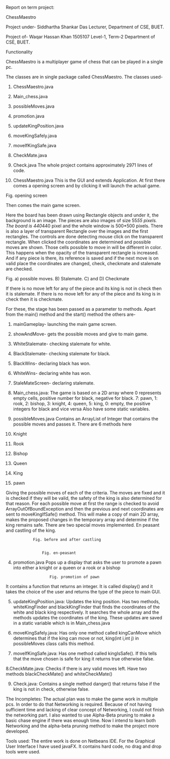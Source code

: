 Report on term project: 

ChessMaestro


Project under-
Siddhartha Shankar Das
Lecturer, Department of CSE, BUET.



Project of-
Waqar Hassan Khan
1505107
Level-1, Term-2
Department of CSE, BUET.

Functionality

ChessMaestro is a multiplayer game of chess that can be played in a single pc.

The classes are in single package called ChessMaestro.
The classes used-
1.	ChessMaestro.java 
2.	Main_chess.java 
3.	possibleMoves.java 
4.	promotion.java 
5.	updateKingPosition.java 
6.	moveKingSafely.java 
7.	moveIfKingSafe.java  
8.	CheckMate.java 
9.	Check.java 
The whole project contains approximately 2971 lines of code.

1. ChessMaestro.java
This is the GUI and extends Application. At first there comes a opening screen and by clicking it will launch the actual game.
 
Fig. opening screen

Then comes the main game screen.
 
Here the board has been drawn using Rectangle objects and under it, the background is an image. The pieces are also images of size 55*55 pixels. The board is 440*440 pixel and the whole window is 500*500 pixels.
There is also a layer of transparent Rectangle over the images and the first rectangles. The controls are done detecting mouse click on the transparent rectangle.
When clicked the coordinates are determined and possible moves are shown. Those cells possible to move in will be different in color. This happens when the opacity of the transparent rectangle is increased.
And if any piece is there, its reference is saved and if the next move is on valid place the coordinates are changed, check, checkmate and stalemate are checked.

                   

      

Fig. a) possible moves. B) Stalemate. C) and D) Checkmate

If there is no move left for any of the piece and its king is not in check then it is stalemate. If there is no move left for any of the piece and its king is in check then it is checkmate.

For these, the stage has been passed as a parameter to methods.
Apart from the main() method and the start() method the others are-
1.	mainGameplay- launching the main game screen.
2.	showAndMove- gets the possible moves and give to main game.
3.	WhiteStalemate- checking stalemate for white.
4.	BlackStalemate-  checking stalemate for black.
5.	BlackWins- declaring black has won.
6.	WhiteWins- declaring white has won.
7.	StaleMateScreen- declaring stalemate.

2. Main_chess.java:
The game is based on a 2D array where 0 represents empty cells, positive number for black, negative for black.
7: pawn, 1: rook, 2: bishop, 3: knight, 4: queen, 5: king, 0: empty, the positive integers for black and vice versa
Also have some static variables.

3. possibleMoves.java 
Contains an ArrayList of Integer that contains the possible moves and passes it.
There are 6 methods here
1.	Knight
2.	Rook
3.	Bishop
4.	Queen
5.	King
6.	pawn

Giving the possible moves of each of the criteria. The moves are fixed and it is checked if they will be valid, the safety of the king is also determined for that reason. For each possible move at first the range is checked to avoid ArrayOutOfBoundException and then the previous and next coordinates are sent to moveKingIfSafe() method. This will make a copy of main 2D array, makes the proposed changes in the temporary array and determine if the king remains safe. There are two special moves implemented. En peasant and castling of the king.

     
				Fig. before and after castling

    
					Fig. en-peasant
  

4. promotion.java
Pops up a display that asks the user to promote a pawn into either a knight or a queen or a rook or a bishop

            
              		   Fig. promotion of pawn 

It contains a function that returns an integer. It is called display() and it takes the choice of the user and returns the type of the piece to main GUI.

5. updateKingPosition.java:
Updates the king position. Has two methods, whiteKingFinder and blackKingFinder that finds the coordinates of the white and black king respectively.
It searches the whole array and the methods updates the coordinates of the king. These updates are saved in a static variable which is in Main_chess.java

6. moveKingSafely.java:
Has only one method called kingCanMove which determines that if the king can move or not, king(int i,int j) in possibleMoves class calls this method.

7. moveIfKingSafe.java:
Has one method called kingIsSafe(). If this tells that the move chosen is safe for king it returns true otherwise false. 

8.CheckMate.java:
Checks if there is any valid moves left.
Have two methods blackCheckMate() and whiteCheckMate()

9. Check.java:
Contains a single method danger() that returns false if the king is not in check, otherwise false.


The Incompletes: 
The actual plan was to make the game work in multiple pcs. In order to do that Networking is required. Because of not having sufficient time and lacking of clear concept of Networking, I could not finish the networking part. I also wanted to use Alpha-Beta pruning to make a basic chase engine if there was enough time. Now I intend to learn both Networking and the alpha-beta pruning method to make the project more developed.

Tools used:
The entire work is done on Netbeans IDE. For the Graphical User Interface I have used javaFX. It contains hard code, no drag and drop tools were used.
